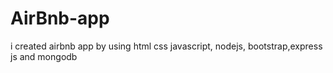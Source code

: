 # AirBnb-app
i created airbnb app by using html css javascript, nodejs, bootstrap,express js and mongodb

